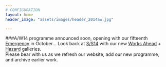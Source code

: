 ```yaml
---
# CONFIGURATION
layout: home
header_image: "assets/images/header_2014aw.jpg"

---
```

###A/W14 programme announced soon, opening with our fifteenth [Emergency](/hab/emergency) in October… Look back at [S/S14](/current/2014-springsummer) with our new [Works Ahead](/galleries/2014-woah) + [Hazard](/galleries/2014-hazard) galleries.         
Please bear with us as we refresh our website, add our new programme, and archive earlier work.
